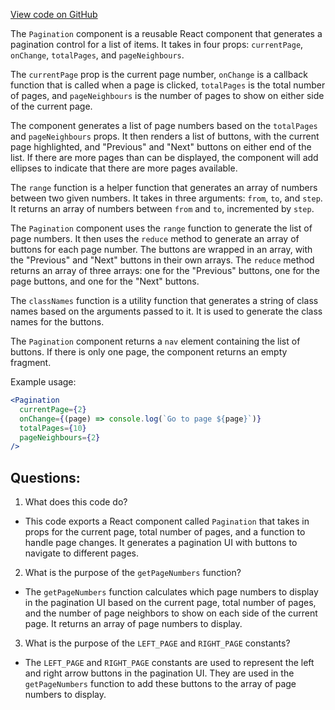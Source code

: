 [View code on GitHub](zoo-labs/zoo/blob/master/core/src/features/exchange-v1/open-order/Pagination.tsx)

The `Pagination` component is a reusable React component that generates a pagination control for a list of items. It takes in four props: `currentPage`, `onChange`, `totalPages`, and `pageNeighbours`. 

The `currentPage` prop is the current page number, `onChange` is a callback function that is called when a page is clicked, `totalPages` is the total number of pages, and `pageNeighbours` is the number of pages to show on either side of the current page.

The component generates a list of page numbers based on the `totalPages` and `pageNeighbours` props. It then renders a list of buttons, with the current page highlighted, and "Previous" and "Next" buttons on either end of the list. If there are more pages than can be displayed, the component will add ellipses to indicate that there are more pages available.

The `range` function is a helper function that generates an array of numbers between two given numbers. It takes in three arguments: `from`, `to`, and `step`. It returns an array of numbers between `from` and `to`, incremented by `step`.

The `Pagination` component uses the `range` function to generate the list of page numbers. It then uses the `reduce` method to generate an array of buttons for each page number. The buttons are wrapped in an array, with the "Previous" and "Next" buttons in their own arrays. The `reduce` method returns an array of three arrays: one for the "Previous" buttons, one for the page buttons, and one for the "Next" buttons.

The `classNames` function is a utility function that generates a string of class names based on the arguments passed to it. It is used to generate the class names for the buttons.

The `Pagination` component returns a `nav` element containing the list of buttons. If there is only one page, the component returns an empty fragment.

Example usage:

```jsx
<Pagination
  currentPage={2}
  onChange={(page) => console.log(`Go to page ${page}`)}
  totalPages={10}
  pageNeighbours={2}
/>
```
## Questions: 
 1. What does this code do?
- This code exports a React component called `Pagination` that takes in props for the current page, total number of pages, and a function to handle page changes. It generates a pagination UI with buttons to navigate to different pages.

2. What is the purpose of the `getPageNumbers` function?
- The `getPageNumbers` function calculates which page numbers to display in the pagination UI based on the current page, total number of pages, and the number of page neighbors to show on each side of the current page. It returns an array of page numbers to display.

3. What is the purpose of the `LEFT_PAGE` and `RIGHT_PAGE` constants?
- The `LEFT_PAGE` and `RIGHT_PAGE` constants are used to represent the left and right arrow buttons in the pagination UI. They are used in the `getPageNumbers` function to add these buttons to the array of page numbers to display.
